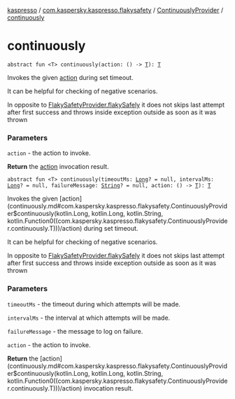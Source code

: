 [kaspresso](../../index.md) / [com.kaspersky.kaspresso.flakysafety](../index.md) / [ContinuouslyProvider](index.md) / [continuously](./continuously.md)

# continuously

`abstract fun <T> continuously(action: () -> `[`T`](continuously.md#T)`): `[`T`](continuously.md#T)

Invokes the given [action](continuously.md#com.kaspersky.kaspresso.flakysafety.ContinuouslyProvider$continuously(kotlin.Function0((com.kaspersky.kaspresso.flakysafety.ContinuouslyProvider.continuously.T)))/action) during set timeout.

It can be helpful for checking of negative scenarios.

In opposite to [FlakySafetyProvider.flakySafely](../-flaky-safety-provider/flaky-safely.md) it does not skips last attempt after first success
and throws inside exception outside as soon as it was thrown

### Parameters

`action` - the action to invoke.

**Return**
the [action](continuously.md#com.kaspersky.kaspresso.flakysafety.ContinuouslyProvider$continuously(kotlin.Function0((com.kaspersky.kaspresso.flakysafety.ContinuouslyProvider.continuously.T)))/action) invocation result.

`abstract fun <T> continuously(timeoutMs: `[`Long`](https://kotlinlang.org/api/latest/jvm/stdlib/kotlin/-long/index.html)`? = null, intervalMs: `[`Long`](https://kotlinlang.org/api/latest/jvm/stdlib/kotlin/-long/index.html)`? = null, failureMessage: `[`String`](https://kotlinlang.org/api/latest/jvm/stdlib/kotlin/-string/index.html)`? = null, action: () -> `[`T`](continuously.md#T)`): `[`T`](continuously.md#T)

Invokes the given [action](continuously.md#com.kaspersky.kaspresso.flakysafety.ContinuouslyProvider$continuously(kotlin.Long, kotlin.Long, kotlin.String, kotlin.Function0((com.kaspersky.kaspresso.flakysafety.ContinuouslyProvider.continuously.T)))/action) during set timeout.

It can be helpful for checking of negative scenarios.

In opposite to [FlakySafetyProvider.flakySafely](../-flaky-safety-provider/flaky-safely.md) it does not skips last attempt after first success
and throws inside exception outside as soon as it was thrown

### Parameters

`timeoutMs` - the timeout during which attempts will be made.

`intervalMs` - the interval at which attempts will be made.

`failureMessage` - the message to log on failure.

`action` - the action to invoke.

**Return**
the [action](continuously.md#com.kaspersky.kaspresso.flakysafety.ContinuouslyProvider$continuously(kotlin.Long, kotlin.Long, kotlin.String, kotlin.Function0((com.kaspersky.kaspresso.flakysafety.ContinuouslyProvider.continuously.T)))/action) invocation result.

